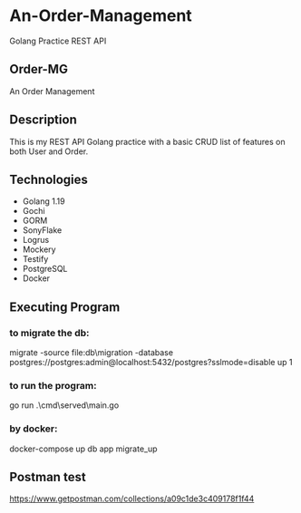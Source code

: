 # An-Order-Management
Golang Practice REST API

## Order-MG
An Order Management

## Description
This is my REST API Golang practice with a basic CRUD list of features on both User and Order. 

## Technologies
- Golang 1.19
- Gochi 
- GORM 
- SonyFlake
- Logrus
- Mockery
- Testify
- PostgreSQL
- Docker

## Executing Program
### to migrate the db:  
migrate -source file:db\migration -database postgres://postgres:admin@localhost:5432/postgres?sslmode=disable up 1

### to run the program: 
go run .\cmd\served\main.go

### by docker: 
docker-compose up db app migrate_up

## Postman test
https://www.getpostman.com/collections/a09c1de3c409178f1f44

####
